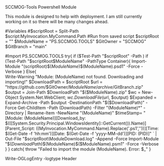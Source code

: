 SCCMOG-Tools Powershell Module

This module is designed to help with deployment.
I am still currently working on it so there will be many changes ahead.


#Variables
#$scriptRoot = Split-Path $script:MyInvocation.MyCommand.Path #Run from saved script
$scriptRoot = "<enterYourScriptRootPath>"
$ModuleName = "PS.SCCMOG.TOOLS"
$GitOwner = "SCCMOG"
$GitBranch = "main"

#Import PS.SCCMOG.TOOLS
try{
    if ($Test-Path "$scriptRoot" -Path )
    if (Test-Path "$scriptRoot\$ModuleName" -PathType Container){
        Import-Module "$($scriptRoot)\$($ModuleName)\$($ModuleName).psd1" -Force -Verbose
    }
    Else{      
        Write-Warning "Module: $($ModuleName) not found. Downloading and importing!"
        $DownloadPath = $scriptRoot
        $url = "https://github.com/$GitOwner/$ModuleName/archive/$GitBranch.zip"
        $output = Join-Path $DownloadPath "$($ModuleName).zip"
        $wc = New-Object System.Net.WebClient;
        $wc.DownloadFile($url, $output)
        $Expanded = Expand-Archive -Path $output -DestinationPath "$($DownloadPath)" -Force
        Get-ChildItem -Path $($DownloadPath) -Filter "$($ModuleName)*" -Directory | Rename-Item -NewName "$($ModuleName)"
        $timeStamp= "[Module: $($ModuleName)][Download_by: $(([System.Security.Principal.WindowsIdentity]::GetCurrent()).Name)][Parent_Script: $(($MyInvocation.MyCommand.Name).Replace('.ps1',''))][Time: $(Get-Date -f 'hh:mm')][Date: $(Get-Date -f 'yyyy-MM-dd')][PID: $($PID)]" `
                         | Out-File "$scriptRoot\ModuleDownload.log" -Append -Force
        Import-Module "$($DownloadPath)\$($ModuleName)\$($ModuleName).psm1" -Force -Verbose
    }
}
catch{
    throw "Failed to import the module $($ModuleName). Error: $_"
}


Write-OGLogEntry -logtype Header
